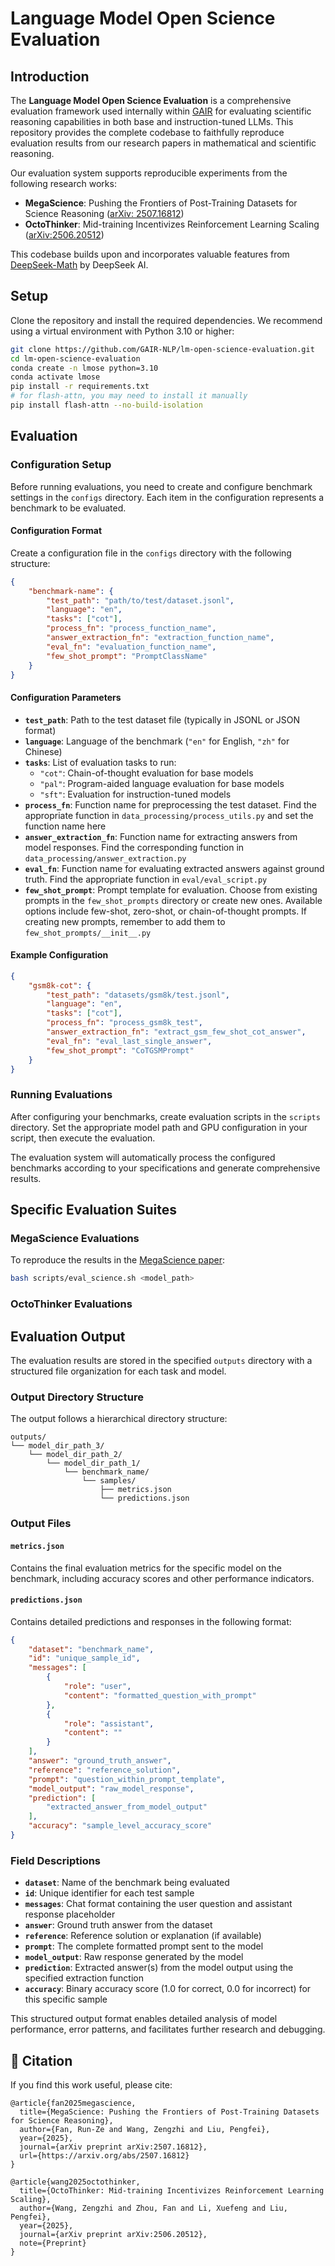 # Language Model Open Science Evaluation

## Introduction

The **Language Model Open Science Evaluation** is a comprehensive evaluation framework used internally within [GAIR](https://plms.ai/index.html) for evaluating scientific reasoning capabilities in both base and instruction-tuned LLMs. This repository provides the complete codebase to faithfully reproduce evaluation results from our research papers in mathematical and scientific reasoning.

Our evaluation system supports reproducible experiments from the following research works:

- **MegaScience**: Pushing the Frontiers of Post-Training Datasets for Science Reasoning ([arXiv: 2507.16812](https://arxiv.org/abs/2507.16812))
- **OctoThinker**: Mid-training Incentivizes Reinforcement Learning Scaling ([arXiv:2506.20512](https://arxiv.org/abs/2506.20512))

This codebase builds upon and incorporates valuable features from [DeepSeek-Math](https://github.com/deepseek-ai/DeepSeek-Math) by DeepSeek AI.

## Setup
Clone the repository and install the required dependencies. We recommend using a virtual environment with Python 3.10 or higher:
```bash
git clone https://github.com/GAIR-NLP/lm-open-science-evaluation.git
cd lm-open-science-evaluation
conda create -n lmose python=3.10
conda activate lmose
pip install -r requirements.txt
# for flash-attn, you may need to install it manually
pip install flash-attn --no-build-isolation
```

## Evaluation

### Configuration Setup

Before running evaluations, you need to create and configure benchmark settings in the `configs` directory. Each item in the configuration represents a benchmark to be evaluated.

#### Configuration Format

Create a configuration file in the `configs` directory with the following structure:

```json
{
    "benchmark-name": {
        "test_path": "path/to/test/dataset.jsonl",
        "language": "en",
        "tasks": ["cot"],
        "process_fn": "process_function_name",
        "answer_extraction_fn": "extraction_function_name", 
        "eval_fn": "evaluation_function_name",
        "few_shot_prompt": "PromptClassName"
    }
}
```

#### Configuration Parameters

- **`test_path`**: Path to the test dataset file (typically in JSONL or JSON format)
- **`language`**: Language of the benchmark (`"en"` for English, `"zh"` for Chinese)
- **`tasks`**: List of evaluation tasks to run:
  - `"cot"`: Chain-of-thought evaluation for base models
  - `"pal"`: Program-aided language evaluation for base models  
  - `"sft"`: Evaluation for instruction-tuned models
- **`process_fn`**: Function name for preprocessing the test dataset. Find the appropriate function in `data_processing/process_utils.py` and set the function name here
- **`answer_extraction_fn`**: Function name for extracting answers from model responses. Find the corresponding function in `data_processing/answer_extraction.py`
- **`eval_fn`**: Function name for evaluating extracted answers against ground truth. Find the appropriate function in `eval/eval_script.py`
- **`few_shot_prompt`**: Prompt template for evaluation. Choose from existing prompts in the `few_shot_prompts` directory or create new ones. Available options include few-shot, zero-shot, or chain-of-thought prompts. If creating new prompts, remember to add them to `few_shot_prompts/__init__.py`

#### Example Configuration

```json
{
    "gsm8k-cot": {
        "test_path": "datasets/gsm8k/test.jsonl",
        "language": "en",
        "tasks": ["cot"],
        "process_fn": "process_gsm8k_test",
        "answer_extraction_fn": "extract_gsm_few_shot_cot_answer",
        "eval_fn": "eval_last_single_answer",
        "few_shot_prompt": "CoTGSMPrompt"
    }
}
```

### Running Evaluations

After configuring your benchmarks, create evaluation scripts in the `scripts` directory. Set the appropriate model path and GPU configuration in your script, then execute the evaluation.

The evaluation system will automatically process the configured benchmarks according to your specifications and generate comprehensive results.

## Specific Evaluation Suites

### MegaScience Evaluations

To reproduce the results in the [MegaScience paper]():

```bash
bash scripts/eval_science.sh <model_path>
```

### OctoThinker Evaluations




## Evaluation Output

The evaluation results are stored in the specified `outputs` directory with a structured file organization for each task and model.

### Output Directory Structure

The output follows a hierarchical directory structure:
```
outputs/
└── model_dir_path_3/
    └── model_dir_path_2/
        └── model_dir_path_1/
            └── benchmark_name/
                └── samples/
                    ├── metrics.json
                    └── predictions.json
```

### Output Files

#### `metrics.json`
Contains the final evaluation metrics for the specific model on the benchmark, including accuracy scores and other performance indicators.

#### `predictions.json`
Contains detailed predictions and responses in the following format:

```json
{
    "dataset": "benchmark_name",
    "id": "unique_sample_id",
    "messages": [
        {
            "role": "user",
            "content": "formatted_question_with_prompt"
        },
        {
            "role": "assistant", 
            "content": ""
        }
    ],
    "answer": "ground_truth_answer",
    "reference": "reference_solution",
    "prompt": "question_within_prompt_template",
    "model_output": "raw_model_response",
    "prediction": [
        "extracted_answer_from_model_output"
    ],
    "accuracy": "sample_level_accuracy_score"
}
```

### Field Descriptions

- **`dataset`**: Name of the benchmark being evaluated
- **`id`**: Unique identifier for each test sample
- **`messages`**: Chat format containing the user question and assistant response placeholder
- **`answer`**: Ground truth answer from the dataset
- **`reference`**: Reference solution or explanation (if available)
- **`prompt`**: The complete formatted prompt sent to the model
- **`model_output`**: Raw response generated by the model
- **`prediction`**: Extracted answer(s) from the model output using the specified extraction function
- **`accuracy`**: Binary accuracy score (1.0 for correct, 0.0 for incorrect) for this specific sample

This structured output format enables detailed analysis of model performance, error patterns, and facilitates further research and debugging.

## 🥳 Citation

If you find this work useful, please cite:

```
@article{fan2025megascience,
  title={MegaScience: Pushing the Frontiers of Post-Training Datasets for Science Reasoning},
  author={Fan, Run-Ze and Wang, Zengzhi and Liu, Pengfei},
  year={2025},
  journal={arXiv preprint arXiv:2507.16812},
  url={https://arxiv.org/abs/2507.16812}
}
```
```
@article{wang2025octothinker,
  title={OctoThinker: Mid-training Incentivizes Reinforcement Learning Scaling},
  author={Wang, Zengzhi and Zhou, Fan and Li, Xuefeng and Liu, Pengfei},
  year={2025},
  journal={arXiv preprint arXiv:2506.20512},
  note={Preprint}
}
```
